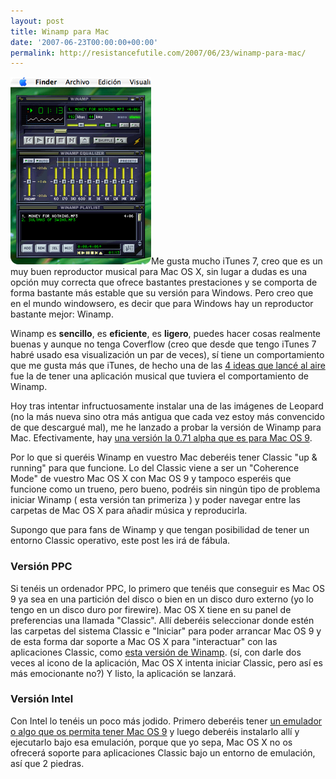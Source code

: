 ```yaml
---
layout: post
title: Winamp para Mac
date: '2007-06-23T00:00:00+00:00'
permalink: http://resistancefutile.com/2007/06/23/winamp-para-mac/
---
```

<img class="derecha" src='/assets/zz751093e8.png' alt='winampmac' />Me gusta mucho iTunes 7, creo que es un muy buen reproductor musical para Mac OS X, sin lugar a dudas es una opción muy correcta que ofrece bastantes prestaciones y se comporta de forma bastante más estable que su versión para Windows. Pero creo que en el mundo windowsero, es decir que para Windows hay un reproductor bastante mejor: Winamp. 

Winamp es <strong>sencillo</strong>, es <strong>eficiente</strong>, es <strong>ligero</strong>, puedes hacer cosas realmente buenas y aunque no tenga Coverflow (creo que desde que tengo iTunes 7 habré usado esa visualización un par de veces), sí tiene un comportamiento que me gusta más que iTunes, de hecho una de las <a href="http://resistancefutile.com/2007/06/20/4-ideas-que-podrian-triunfar-o-no/">4 ideas que lancé al aire</a> fue la de tener una aplicación musical que tuviera el comportamiento de Winamp.

 Hoy tras intentar infructuosamente instalar una de las imágenes de Leopard (no la más nueva sino otra más antigua que cada vez estoy más convencido de que descargué mal), me he lanzado a probar la versión de Winamp para Mac. Efectivamente, hay <a href="http://www.tucows.com/preview/206623">una versión la 0.71 alpha que es para Mac OS 9</a>.

Por lo que si queréis Winamp en vuestro Mac deberéis tener Classic "up & running" para que funcione. Lo del Classic viene a ser un "Coherence Mode" de vuestro Mac OS X con Mac OS 9 y tampoco esperéis que funcione como un trueno, pero bueno, podréis sin ningún tipo de problema iniciar Winamp ( esta versión tan primeriza ) y poder navegar entre las carpetas de Mac OS X para añadir música y reproducirla.

Supongo que para fans de Winamp y que tengan posibilidad de tener un entorno Classic operativo, este post les irá de fábula.

<h3>Versión PPC</h3>
Si tenéis un ordenador PPC, lo primero que tenéis que conseguir es Mac OS 9 ya sea en una partición del disco o bien en un disco duro externo (yo lo tengo en un disco duro por firewire). Mac OS X tiene en su panel de preferencias una llamada "Classic". Allí deberéis seleccionar donde estén las carpetas del sistema Classic e "Iniciar" para poder arrancar Mac OS 9 y de esta forma dar soporte a Mac OS X para "interactuar" con las aplicaciones Classic, como <a href="http://www.tucows.com/preview/206623">esta versión de Winamp</a>. (sí, con darle dos veces al icono de la aplicación, Mac OS X intenta iniciar Classic, pero así es más emocionante no?) Y listo, la aplicación se lanzará.

<h3>Versión Intel</h3>
Con Intel lo tenéis un poco más jodido. Primero deberéis tener <a href="http://www.applesfera.com/2006/07/02-guia-para-instalar-mac-os-9-en-macs-intel">un emulador o algo que os permita tener Mac OS 9</a> y luego deberéis instalarlo allí y ejecutarlo bajo esa emulación, porque que yo sepa, Mac OS X no os ofrecerá soporte para aplicaciones Classic bajo un entorno de emulación, así que 2 piedras.
